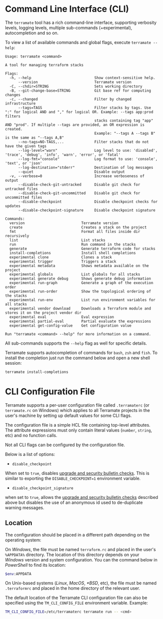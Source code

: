 # Command Line Interface (CLI)

The `terramate` tool has a rich command-line interface, supporting verbosity
levels, logging levels, multiple sub-commands (+experimental), autocompletion 
and so on.

To view a list of available commands and global flags, execute `terramate --help`:

```
Usage: terramate <command>

A tool for managing terraform stacks

Flags:
  -h, --help                             Show context-sensitive help.
      --version                          Terramate version
  -C, --chdir=STRING                     Sets working directory
  -B, --git-change-base=STRING           Git base ref for computing changes
  -c, --changed                          Filter by changed infrastructure
      --tags=TAGS                        Filter stacks by tags. Use ":" for logical AND and "," for logical OR. Example: --tags app:prod filters
                                         stacks containing tag "app" AND "prod". If multiple --tags are provided, an OR expression is created.
                                         Example: "--tags A --tags B" is the same as "--tags A,B"
      --no-tags=NO-TAGS,...              Filter stacks that do not have the given tags
      --log-level="warn"                 Log level to use: 'disabled', 'trace', 'debug', 'info', 'warn', 'error', or 'fatal'
      --log-fmt="console"                Log format to use: 'console', 'text', or 'json'
      --log-destination="stderr"         Destination of log messages
      --quiet                            Disable output
  -v, --verbose=0                        Increase verboseness of output
      --disable-check-git-untracked      Disable git check for untracked files
      --disable-check-git-uncommitted    Disable git check for uncommitted files
      --disable-checkpoint               Disable checkpoint checks for updates
      --disable-checkpoint-signature     Disable checkpoint signature

Commands:
  version                          Terramate version
  create                           Creates a stack on the project
  fmt                              Format all files inside dir recursively
  list                             List stacks
  run                              Run command in the stacks
  generate                         Generate terraform code for stacks
  install-completions              Install shell completions
  experimental clone               Clones a stack
  experimental trigger             Triggers a stack
  experimental metadata            Shows metadata available on the project
  experimental globals             List globals for all stacks
  experimental generate debug      Shows generate debug information
  experimental run-graph           Generate a graph of the execution order
  experimental run-order           Show the topological ordering of the stacks
  experimental run-env             List run environment variables for all stacks
  experimental vendor download     Downloads a Terraform module and stores it on the project vendor dir
  experimental eval                Eval expression
  experimental partial-eval        Partial evaluate the expressions
  experimental get-config-value    Get configuration value

Run "terramate <command> --help" for more information on a command.
```

All sub-commands supports the `--help` flag as well for specific details.

Terramate supports autocompletion of commands for `bash`, `zsh` and `fish`. To
install the completion just run the command below and open a new shell session:

```sh
terramate install-completions
```

# CLI Configuration File

Terramate supports a per-user configuration file called `.terramaterc` (or 
`terramate.rc` on Windows) which applies to all Terramate projects in the user's
machine by setting up default values for some CLI flags.

The configuration file is a simple HCL file containing top-level attributes.
The attribute expressions must only contain literal values (`number`, `string`,
etc) and no function calls.

Not all CLI flags can be configured by the configuration file.

Below is a list of options:

- `disable_checkpoint`

When set to `true`, disables [upgrade and security bulletin checks](./upgrade-check.md). This is similar to exporting the `DISABLE_CHECKPOINT=1` environment variable.

- `disable_checkpoint_signature`

 when set to `true`, allows the [upgrade and security bulletin checks](./upgrade-check.md)
 described above but disables the use of an anonymous id used to de-duplicate warning messages.

## Location

The configuration should be placed in a different path depending on the operating
system:

On _Windows_, the file must be named `terraform.rc` and placed in the user's `%APPDATA%` directory. The location of this directory depends on your _Windows_ version and system configuration. You can the command below in _PowerShell_ to find its location:

```sh
$env:APPDATA
```

On Unix-based systems (_Linux_, _MacOS_, _*BSD_, etc), the file must be named
`.terraformrc` and placed in the home directory of the relevant user.

The default location of the Terramate CLI configuration file can also be specified
using the `TM_CLI_CONFIG_FILE` environment variable. 
Example:

```sh
TM_CLI_CONFIG_FILE=/etc/terramaterc terramate run -- <cmd>
```

